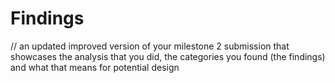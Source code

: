 # Findings

// an updated improved version of your milestone 2 submission that showcases the analysis that you did, the categories you found (the findings) and what that means for potential design
